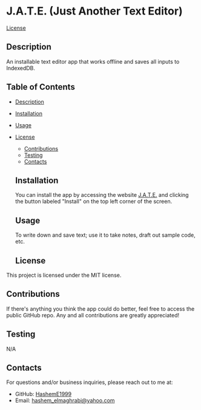 # J.A.T.E. (Just Another Text Editor)
  [License](https://img.shields.io/badge/license-MIT-blue.svg)

  ## Description
  An installable text editor app that works offline and saves all inputs to IndexedDB.

  ## Table of Contents
  - [Description](#description)
  - [Installation](#installation)
  - [Usage](#usage)
  
- [License](#license)

  - [Contributions](#contributions)
  - [Testing](#testing)
  - [Contacts](#contacts)

  ## Installation
  You can install the app by accessing the website [J.A.T.E.](https://text-editor-1-8vuc.onrender.com) and clicking the button labeled "Install" on the top left corner of the screen.

  ## Usage
  To write down and save text; use it to take notes, draft out sample code, etc.

    ## License
This project is licensed under the MIT license.

  ## Contributions
  If there's anything you think the app could do better, feel free to access the public GitHub repo. Any and all contributions are greatly appreciated!

  ## Testing
  N/A

  ## Contacts
  For questions and/or business inquiries, please reach out to me at:
  - GitHub: [HashemE1999](https://github.com/HashemE1999)
  - Email: [hashem_elmaghrabi@yahoo.com](mailto:hashem_elmaghrabi@yahoo.com)
